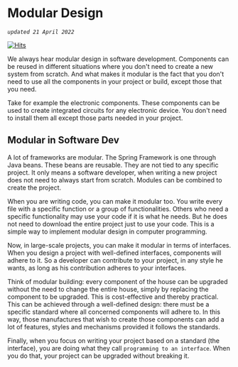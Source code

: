 # Modular Design

*`updated 21 April 2022`*

[![Hits](https://hits.seeyoufarm.com/api/count/incr/badge.svg?url=https%3A%2F%2Fgithub.com%2Fxdvrx1%2Fmodular-design-lesson&count_bg=%2379C83D&title_bg=%23555555&icon=&icon_color=%23E7E7E7&title=PAGE+VIEWS&edge_flat=false)](https://hits.seeyoufarm.com)

We always hear modular design in software development. 
Components can be reused in different situations where
you don't need to create a new system from scratch. 
And what makes it modular is the fact that you don't need to use all the 
components in your project or build, except those that you need.

Take for example the electronic components. These components can be
used to create integrated circuits for any electronic device. You don't
need to install them all except those parts needed in your project.

## Modular in Software Dev
A lot of frameworks are modular. The Spring Framework is one through Java beans. 
These beans are reusable. They are not tied to any specific project.
It only means a software developer, when writing a new project does not 
need to always start from scratch. Modules can be combined to create the project.

When you are writing code, you can make it modular too. You write every file
with a specific function or a group of functionalities. 
Others who need a specific functionality may use your
code if it is what he needs. But he does not need to download the entire project
just to use your code. This is a simple way to implement modular design in computer
programming.

Now, in large-scale projects, you can make it modular in terms of interfaces.
When you design a project with well-defined interfaces, components will adhere to
it. So a developer can contribute to your project, in any style he wants, as long
as his contribution adheres to your interfaces. 

Think of modular building: every component of the house can be upgraded
without the need to change the entire house, simply by replacing the component
to be upgraded. This is cost-effective and thereby practical.
This can be achieved through a well-defined design: there must be a 
specific standard where all concerned components will adhere to. In this way,
those manufactures that wish to create those components can add a lot
of features, styles and mechanisms provided it follows the standards. 

Finally, when you focus on writing your project based on a standard
(the interface), you are doing what they call `programming to an interface`.
When you do that, your project can be upgraded without breaking it.
